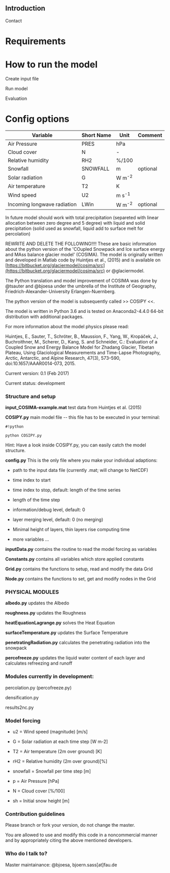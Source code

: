 
## Introduction ##
Contact

# Requirements

# How to run the model

Create input file

Run model

Evaluation

# Config options

|Variable|Short Name|Unit|Comment|
|---|---|---|---|
| Air Pressure| PRES | hPa| |
| Cloud cover | N | - | |
| Relative humidity | RH2 | %/100 | |
| Snowfall | SNOWFALL | m | optional |
| Solar radiation | G | W m<sup>-2</sup> | |
| Air temperature | T2 | K | |
| Wind speed | U2 | m s<sup>-1</sup> | |
| Incoming longwave radiation | LWin | W m<sup>-2</sup> | optional |

In future model should work with total precipitation (separeted with linear allocation between zero degree and 5 degree)
with liquid and solid precipitation (solid used as snowfall, liquid add to surface melt for percolation)



REWRITE AND DELETE THE FOLLOWING!!!!
These are basic information about the python version of
the 'COupled Snowpack and Ice surface energy and MAss balance glacier
model' (COSIMA). The model is originally written and developed in
Matlab code by Huintjes et al., (2015) and is available on [https://bitbucket.org/glaciermodel/cosima/src](https://bitbucket.org/glaciermodel/cosima/src) or @glaciermodel.

The Python translation and model improvement of COSIMA was done by
@tsauter and @bjoesa under the umbrella of the Institute of
Geography, Friedrich-Alexander-University Erlangen-Nuernberg.

The python version of the model is subsequently called >> COSIPY <<.

The model is written in Python 3.6 and is tested on Anaconda2-4.4.0 64-bit
distribution with additional packages.

For more information about the model physics please read:

Huintjes, E., Sauter, T., Schröter, B., Maussion, F., Yang, W.,
 Kropáček, J., Buchroithner, M., Scherer, D., Kang, S. and
 Schneider, C.: Evaluation of a Coupled Snow and Energy Balance Model
 for Zhadang Glacier, Tibetan Plateau, Using Glaciological Measurements
 and Time-Lapse Photography, Arctic, Antarctic, and Alpine Research,
 47(3), 573–590, doi:10.1657/AAAR0014-073, 2015.
  
Current version: 0.1 (Feb 2017)

Current status: development

### Structure and setup ###

**input_COSIMA-example.mat** test data from Huintjes et al. (2015)

**COSIPY.py** main model file -- this file has to be executed in your terminal:

```
#!python

python COSIPY.py
```
Hint: Have a look inside COSIPY.py, you can easily catch the model structure.

**config.py** This is the only file where you make your individual adaptions:

* path to the input data file (currently .mat; will change to NetCDF)

* time index to start

* time index to stop, default: length of the time series

* length of the time step

* information/debug level, default: 0

* layer merging level, default: 0 (no merging)

* Minimal height of layers, thin layers rise computing time

* more variables ...

**inputData.py** contains the routine to read the model forcing as variables

**Constants.py** contains all variables which store applied constants

**Grid.py** contains the functions to setup, read and modify the data Grid

**Node.py** contains the functions to set, get and modify nodes in the Grid

### PHYSICAL MODULES ###

**albedo.py** updates the Albedo

**roughness.py** updates the Roughness

**heatEquationLagrange.py** solves the Heat Equation

**surfaceTemperature.py** updates the Surface Temperature

**penetratingRadiation.py** calculates the penetrating radiation into the
                           snowpack

**percofreeze.py** updates the liquid water content of each layer and
                  calculates refreezing and runoff

### Modules currently in development: ###

percolation.py (percofreeze.py)

densification.py

results2nc.py

### Model forcing ###

* u2 = Wind speed (magnitude) [m/s]

* G = Solar radiation at each time step [W m-2]

* T2 = Air temperature (2m over ground) [K]

* rH2 = Relative humidity (2m over ground)[%]

* snowfall = Snowfall per time step [m]

* p = Air Pressure [hPa]

* N = Cloud cover [%/100]

* sh = Initial snow height [m]

### Contribution guidelines ###

Please branch or fork your version, do not change the master.

You are allowed to use and modify this code in a noncommercial manner and by
appropriately citing the above mentioned developers.

### Who do I talk to? ###

Master maintainance: @bjoesa, bjoern.sass[at]fau.de
